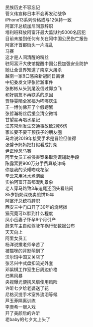 民族历史不容忘记  
菅义伟宣称日本不会再发动战争  
iPhone13系列价格或与12保持一致  
阿富汗总统加尼同意辞职  
塔利班释放阿富汗最大监狱约5000名囚犯  
目前未接到任何有关在阿中国公民伤亡报告  
阿富汗首都街头一片混乱  
马赛  
这才是人间清醒的粉丝  
驻阿富汗大使馆提醒中国公民加强安全防护  
她让全世界知道了南京大屠杀  
越南一家8口感染新冠同日离世  
中纪委发文评张哲瀚事件  
张彬彬从头到尾没信过郭京飞  
和好朋友不再联系的原因  
贾静雯晒全家福为咘咘庆生  
王一博仿佛开了个假螃蟹  
张哲瀚粉丝后援会清空微博  
甘望星再唱水星记  
江苏常州发生交通事故致2死6伤  
家长要不要干预孩子的朋友圈  
马龙说2019年接受手术是冒险但值得  
张馨予妈妈把打假看成打架  
尹正悼念马赛  
阿里女员工被侵害案采取测谎辅助手段  
陈露索要900万分手费算敲诈吗  
你是我的荣耀吻戏花絮  
辛云来用冰水煮泡面  
实拍阿富汗首都混乱景象  
老人穿马路致3车追尾还回头看热闹  
85岁奶奶深夜卖煎饼15年  
阿富汗总统将辞职  
西安三中门口开了30年的烧烤摊  
猫究竟可以胖到什么程度  
凤小岳妻子怀孕9个月引产  
蔚来车主自动驾驶车祸行驶数据公布  
天天向上  
阿里女员工  
杨洋说撒老师辛苦了  
被猫咪的背影萌到了  
沃尔玛中国又关店了  
张艺兴中式盘扣流光外套  
邓紫棋工作室生日周边价格  
扫黑风暴  
央视曝光便携风扇使用风险  
许昕七夕给老婆送了花  
尼格买提手术室外流泪等候  
芦玉菲隔离训练  
李庚希一眼入戏  
开了美颜后的许昕  
老baby的七夕太上头了  

